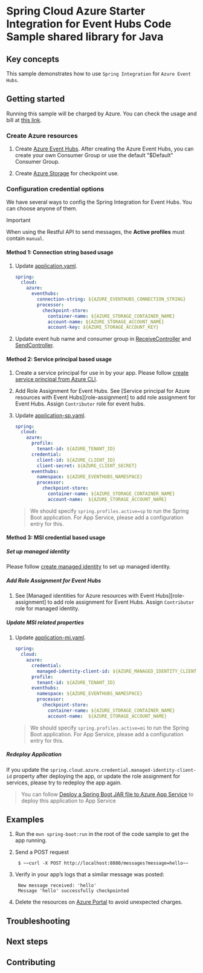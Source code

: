 # Spring Cloud Azure Starter Integration for Event Hubs Code Sample shared library for Java

## Key concepts

This sample demonstrates how to use `Spring Integration` for `Azure
Event Hubs`.


## Getting started

Running this sample will be charged by Azure. You can check the usage and bill at
[this link][azure-account].


### Create Azure resources

1. Create [Azure Event Hubs][create-event-hubs].
    After creating the Azure Event Hubs, you
    can create your own Consumer Group or use the default "$Default" Consumer Group.

2. Create [Azure Storage][create-azure-storage] for checkpoint use.

### Configuration credential options

We have several ways to config the Spring Integration for Event Hubs. You can choose anyone of them.

>[!Important]
>
>  When using the Restful API to send messages, the **Active profiles** must contain `manual`.
> 
#### Method 1: Connection string based usage

1. Update [application.yaml][application.yaml].
    ```yaml
    spring:
      cloud:
        azure:
          eventhubs:
            connection-string: ${AZURE_EVENTHUBS_CONNECTION_STRING}
            processor:
              checkpoint-store:
                container-name: ${AZURE_STORAGE_CONTAINER_NAME}
                account-name: ${AZURE_STORAGE_ACCOUNT_NAME}
                account-key: ${AZURE_STORAGE_ACCOUNT_KEY}
    ```

1.  Update event hub name and consumer group in
    [ReceiveController][receive-controller] and [SendController][send-controller].

#### Method 2: Service principal based usage

1. Create a service principal for use in by your app. Please follow
    [create service principal from Azure CLI][create-sp-using-azure-cli].

2. Add Role Assignment for Event Hubs. See
    [Service principal for Azure resources with Event Hubs][role-assignment]
    to add role assignment for Event Hubs. Assign `Contributor` role for event hubs.

3. Update [application-sp.yaml][application-sp.yaml].
    ```yaml
    spring:
      cloud:
        azure:
          profile:
            tenant-id: ${AZURE_TENANT_ID}
          credential:
            client-id: ${AZURE_CLIENT_ID}
            client-secret: ${AZURE_CLIENT_SECRET}
          eventhubs:
            namespace: ${AZURE_EVENTHUBS_NAMESPACE}
            processor:
              checkpoint-store:
                container-name: ${AZURE_STORAGE_CONTAINER_NAME}
                account-name:  ${AZURE_STORAGE_ACCOUNT_NAME}
    ```
    > We should specify `spring.profiles.active=sp` to run the Spring Boot application.
    For App Service, please add a configuration entry for this.
#### Method 3: MSI credential based usage

##### Set up managed identity

Please follow [create managed identity][create-managed-identity] to set up managed identity.

##### Add Role Assignment for Event Hubs

1.  See [Managed identities for Azure resources with Event Hubs][role-assignment]
    to add role assignment for Event Hubs. Assign `Contributor` role for managed identity.


##### Update MSI related properties

1.  Update [application-mi.yaml][application-mi.yaml].
    ```yaml
    spring:
      cloud:
        azure:
          credential:
            managed-identity-client-id: ${AZURE_MANAGED_IDENTITY_CLIENT_ID}
          profile:
            tenant-id: ${AZURE_TENANT_ID}
          eventhubs:
            namespace: ${AZURE_EVENTHUBS_NAMESPACE}
            processor:
              checkpoint-store:
                container-name: ${AZURE_STORAGE_CONTAINER_NAME}
                account-name:  ${AZURE_STORAGE_ACCOUNT_NAME}
    ```
    > We should specify `spring.profiles.active=mi` to run the Spring Boot application.
    For App Service, please add a configuration entry for this.

##### Redeploy Application

If you update the `spring.cloud.azure.credential.managed-identity-client-id`
property after deploying the app, or update the role assignment for
services, please try to redeploy the app again.

> You can follow
> [Deploy a Spring Boot JAR file to Azure App Service][deploy-spring-boot-application-to-app-service]
> to deploy this application to App Service

## Examples

1. Run the `mvn spring-boot:run` in the root of the code sample to get the app running.

2. Send a POST request

        $ ~~curl -X POST http://localhost:8080/messages?message=hello~~

3. Verify in your app’s logs that a similar message was posted:

        New message received: 'hello'
        Message 'hello' successfully checkpointed

4. Delete the resources on [Azure Portal][azure-portal] to avoid unexpected charges.


## Troubleshooting

## Next steps

## Contributing


<!-- LINKS -->
[azure-account]: https://azure.microsoft.com/account/
[azure-portal]: https://ms.portal.azure.com/
[create-event-hubs]: https://docs.microsoft.com/azure/event-hubs/
[create-azure-storage]: https://docs.microsoft.com/azure/storage/
[create-managed-identity]: https://github.com/Azure-Samples/azure-spring-boot-samples/blob/spring-cloud-azure_4.0/create-managed-identity.md
[create-sp-using-azure-cli]: https://github.com/Azure-Samples/azure-spring-boot-samples/blob/spring-cloud-azure_4.0/create-sp-using-azure-cli.md
[eventhub-operation]: https://github.com/Azure/azure-sdk-for-java/blob/azure-spring-boot_3.6.0/sdk/spring/azure-spring-integration-eventhubs/src/spring-cloud-azure_4.0/java/com/azure/spring/integration/eventhub/api/EventHubOperation.java
[receive-controller]: src/main/java/com/azure/spring/sample/eventhubs/ReceiveController.java
[send-controller]: src/main/java/com/azure/spring/sample/eventhubs/SendController.java
[application.yaml]: src/main/resources/application.yaml
[application-sp.yaml]: src/main/resources/application-sp.yaml
[application-mi.yaml]: src/main/resources/application-mi.yaml
[deploy-spring-boot-application-to-app-service]: https://docs.microsoft.com/java/azure/spring-framework/deploy-spring-boot-java-app-with-maven-plugin?toc=%2Fazure%2Fapp-service%2Fcontainers%2Ftoc.json&view=azure-java-stable

